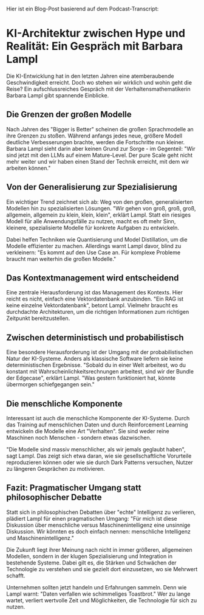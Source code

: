 Hier ist ein Blog-Post basierend auf dem Podcast-Transcript:

# KI-Architektur zwischen Hype und Realität: Ein Gespräch mit Barbara Lampl

Die KI-Entwicklung hat in den letzten Jahren eine atemberaubende Geschwindigkeit erreicht. Doch wo stehen wir wirklich und wohin geht die Reise? Ein aufschlussreiches Gespräch mit der Verhaltensmathematikerin Barbara Lampl gibt spannende Einblicke.

## Die Grenzen der großen Modelle

Nach Jahren des "Bigger is Better" scheinen die großen Sprachmodelle an ihre Grenzen zu stoßen. Während anfangs jedes neue, größere Modell deutliche Verbesserungen brachte, werden die Fortschritte nun kleiner. Barbara Lampl sieht darin aber keinen Grund zur Sorge - im Gegenteil: "Wir sind jetzt mit den LLMs auf einem Mature-Level. Der pure Scale geht nicht mehr weiter und wir haben einen Stand der Technik erreicht, mit dem wir arbeiten können."

## Von der Generalisierung zur Spezialisierung 

Ein wichtiger Trend zeichnet sich ab: Weg von den großen, generalisierten Modellen hin zu spezialisierten Lösungen. "Wir gehen von groß, groß, groß, allgemein, allgemein zu klein, klein, klein", erklärt Lampl. Statt ein riesiges Modell für alle Anwendungsfälle zu nutzen, macht es oft mehr Sinn, kleinere, spezialisierte Modelle für konkrete Aufgaben zu entwickeln.

Dabei helfen Techniken wie Quantisierung und Model Distillation, um die Modelle effizienter zu machen. Allerdings warnt Lampl davor, blind zu verkleinern: "Es kommt auf den Use Case an. Für komplexe Probleme braucht man weiterhin die großen Modelle."

## Das Kontextmanagement wird entscheidend

Eine zentrale Herausforderung ist das Management des Kontexts. Hier reicht es nicht, einfach eine Vektordatenbank anzubinden. "Ein RAG ist keine einzelne Vektordatenbank", betont Lampl. Vielmehr braucht es durchdachte Architekturen, um die richtigen Informationen zum richtigen Zeitpunkt bereitzustellen.

## Zwischen deterministisch und probabilistisch

Eine besondere Herausforderung ist der Umgang mit der probabilistischen Natur der KI-Systeme. Anders als klassische Software liefern sie keine deterministischen Ergebnisse. "Sobald du in einer Welt arbeitest, wo du konstant mit Wahrscheinlichkeitsrechnungen arbeitest, sind wir der Bundle der Edgecase", erklärt Lampl. "Was gestern funktioniert hat, könnte übermorgen schiefgegangen sein."

## Die menschliche Komponente

Interessant ist auch die menschliche Komponente der KI-Systeme. Durch das Training auf menschlichen Daten und durch Reinforcement Learning entwickeln die Modelle eine Art "Verhalten". Sie sind weder reine Maschinen noch Menschen - sondern etwas dazwischen.

"Die Modelle sind massiv menschlicher, als wir jemals geglaubt haben", sagt Lampl. Das zeigt sich etwa daran, wie sie gesellschaftliche Vorurteile reproduzieren können oder wie sie durch Dark Patterns versuchen, Nutzer zu längeren Gesprächen zu motivieren.

## Fazit: Pragmatischer Umgang statt philosophischer Debatte

Statt sich in philosophischen Debatten über "echte" Intelligenz zu verlieren, plädiert Lampl für einen pragmatischen Umgang: "Für mich ist diese Diskussion über menschliche versus Maschinenintelligenz eine unsinnige Diskussion. Wir könnten es doch einfach nennen: menschliche Intelligenz und Maschinenintelligenz."

Die Zukunft liegt ihrer Meinung nach nicht in immer größeren, allgemeinen Modellen, sondern in der klugen Spezialisierung und Integration in bestehende Systeme. Dabei gilt es, die Stärken und Schwächen der Technologie zu verstehen und sie gezielt dort einzusetzen, wo sie Mehrwert schafft.

Unternehmen sollten jetzt handeln und Erfahrungen sammeln. Denn wie Lampl warnt: "Daten verfallen wie schimmeliges Toastbrot." Wer zu lange wartet, verliert wertvolle Zeit und Möglichkeiten, die Technologie für sich zu nutzen.